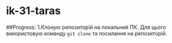# ik-31-taras

##Progress:
1.Клоную репозиторій на локальний ПК. Для цього використовую команду `git clone` та посилання на репозиторій.
